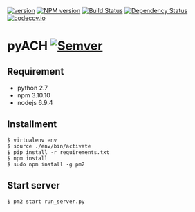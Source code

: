 [![version](https://img.shields.io/badge/python-2.7-blue.svg?style=flat)](https://www.python.org)
[![NPM version](https://d25lcipzij17d.cloudfront.net/badge.svg?id=js&type=6&v=3.10.10&x2=0)](http://badge.fury.io/js/badge-list)
[![Build Status](https://travis-ci.org/boennemann/badges.svg?branch=master)]()
[![Dependency Status](https://david-dm.org/boennemann/badges.svg)](https://david-dm.org/boennemann/badges)
[![codecov.io](https://codecov.io/github/boennemann/badges/coverage.svg?branch=master)]()

# pyACH [![Semver](http://img.shields.io/SemVer/0.1.3.png)]()

## Requirement

- python 2.7
- npm 3.10.10
- nodejs 6.9.4

## Installment
```
$ virtualenv env
$ source ./env/bin/activate
$ pip install -r requirements.txt
$ npm install
$ sudo npm install -g pm2
```
## Start server
```
$ pm2 start run_server.py
```

